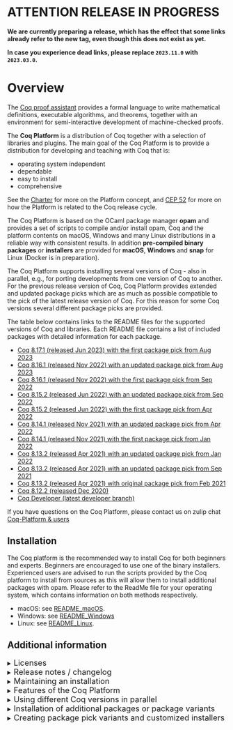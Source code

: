 # ATTENTION RELEASE IN PROGRESS

**We are currently preparing a release, which has the effect that some links already refer to the new tag, even though this does not exist as yet.**

**In case you experience dead links, please replace `2023.11.0` with `2023.03.0`.**

# Overview

The [Coq proof assistant](https://coq.inria.fr) provides a formal language
to write mathematical definitions, executable algorithms, and theorems, together
with an environment for semi-interactive development of machine-checked proofs.

The **Coq Platform** is a distribution of Coq together with a selection of
libraries and plugins. The main goal of the Coq Platform is to provide a
distribution for developing and teaching with Coq that is:

- operating system independent
- dependable
- easy to install
- comprehensive

See the [Charter](charter.md) for more on the Platform concept, and
[CEP 52](https://github.com/coq/ceps/blob/master/text/052-platform-release-cycle.md)
for more on how the Platform is related to the Coq release cycle.

The Coq Platform is based on the OCaml package manager **opam** and provides a set
of scripts to compile and/or install opam, Coq and the platform contents on macOS,
Windows and many Linux distributions in a reliable way with consistent results.
In addition **pre-compiled binary packages** or **installers** are provided for **macOS**,
**Windows** and **snap** for Linux (Docker is in preparation).

The Coq Platform supports installing several versions of Coq - also in parallel,
e.g., for porting developments from one version of Coq to another. For the
previous release version of Coq, Coq Platform provides extended and updated
package picks which are as much as possible compatible to the pick of the latest
release version of Coq. For this reason for some Coq versions several different
package picks are provided.

The table below contains links to the README files for the supported versions
of Coq and libraries. Each README file contains a list of included packages with
detailed information for each package.

- [Coq 8.17.1 (released Jun 2023) with the first package pick from Aug 2023](doc/README~8.17~2023.08.md)
- [Coq 8.16.1 (released Nov 2022) with an updated package pick from Aug 2023](doc/README~8.16~2023.08.md)
- [Coq 8.16.1 (released Nov 2022) with the first package pick from Sep 2022](doc/README~8.16~2022.09.md)
- [Coq 8.15.2 (released Jun 2022) with an updated package pick from Sep 2022](doc/README~8.15~2022.09.md)
- [Coq 8.15.2 (released Jun 2022) with the first package pick from Apr 2022](doc/README~8.15~2022.04.md)
- [Coq 8.14.1 (released Nov 2021) with an updated package pick from Apr 2022](doc/README~8.14~2022.04.md)
- [Coq 8.14.1 (released Nov 2021) with the first package pick from Jan 2022](doc/README~8.14~2022.01.md)
- [Coq 8.13.2 (released Apr 2021) with an updated package pick from Jan 2022](doc/README~8.13~2022.01.md)
- [Coq 8.13.2 (released Apr 2021) with an updated package pick from Sep 2021](doc/README~8.13~2021.09.md)
- [Coq 8.13.2 (released Apr 2021) with original package pick from Feb 2021](doc/README~8.13~2021.02.md)
- [Coq 8.12.2 (released Dec 2020)](doc/README~8.12.md)
- [Coq Developer (latest developer branch)](doc/README~dev.md)

If you have questions on the Coq Platform, please contact us on zulip chat [Coq-Platform & users](https://coq.zulipchat.com/#narrow/stream/250632-Coq-Platform.20devs.20.26.20users)

## Installation

The Coq platform is the recommended way to install Coq for both beginners and experts.
Beginners are encouraged to use one of the binary installers. Experienced users are advised to run the scripts provided by the Coq platform to install from sources as this will allow them to install additional packages with opam.
Please refer to the ReadMe file for your operating system, which contains information on both methods respectively.

- macOS: see [README_macOS](doc/README_macOS.md).
- Windows: see [README_Windows](doc/README_Windows.md)
- Linux: see [README_Linux](doc/README_Linux.md).

## Additional information

<details><summary><font size="+1">Licenses</font></summary>

The Coq Platform setup scripts and the selection of package recipes and patches are licensed Creative Commons CC0.
This license does **not** apply to the packages installed by the Coq Platform.
The README files linked above provide license information for each package.
This information is also available as .CSV files here [doc](doc).
Please note that the license information is obtained from opam.
The Coq Platform team does no double check this information.

</details>

<details><summary><font size="+1">Release notes / changelog</font></summary>

## Changes in 2023.11.0

- When using the build from sources script on Windows the root folders changed to shorten the path length (e.g. coq-serapi had build issues cause by long path names)
  - the opam path is now `<cygroot>/opam`  instead of `<cygroot>/home/<user>/.opam`
  - the platform path is now `<cygroot>/platform`  instead of `<cygroot>/home/<user>/platform`
  - the (longest) recommended cygwin root path is now `C:\bin\cygwin_coq_platform` or `C:\bin\cygw32_coq_platform`
- Added new pick 8.18~2023.11 8.18~mc2
- coq-ott has been added back on Windows
- coq-fiat-crypto has been removed on Windows, since version 0.0.20 results in stack overflows - there is no good work around for this - we recommend to use the prior pick 8.16~2022.09

## Changes in 2023.03.0

- Added new picks 8.17~2023.08 and 8.16~2023.08
- coq-ott has been removed on Windows, since version 0.33 has issues there - if you need coq-ott we recommend to install version 0.32 via opam on Windows
- coq-fiat-crypto has been removed on Windows, since version 0.0.20 results in a stack overflows - there is no good work around for this - we recommend to use the previous pick 8.16~2022.09 

Please see the [Pick Readme](doc/README~8.17~2023.08.md) for details on the package list.

## Changes in 2022.09.1

- Changed picks 8.16~2022.09 and 8.15~2022.09 from beta to release
- Updated pick 8.16~2022.09 to Coq version 8.16.1
  - Coq and CoqIDE 8.16.1 contain various substantial fixes over 8.16.0

Please see the [Pick Readme](doc/README~8.16~2022.09.md) for details on the final package list.

## Changes in 2022.09.0

- added a "coq-shell" on macOS, Windows and Snap installers
  - the coq-shell starts a shell or CMD window with environment set to use the installed Coq
  - on macOS, the DMG installer contains a `coq-shell.command` file one can copy e.g. to the desktop - see [macOS](doc/README_macOS.md) for details
  - on Windows a `coq-shell.bat` file is installed and added to the start menu - see [Windows](doc/README_Windows.md)
  - on Linux/Snap there are two methods to start a Coq shell - see [Linux](doc/README_Linux.md)
- added a `coq-env.sh` file on macOS and Linux/Snap to be used with `eval` - see [macOS](doc/README_macOS.md) and [Linux](doc/README_Linux.md) for details
- on macOS the installer should now work for macOS down to version 10.13 - this is not much tested, though - bug reports are welcome
- many small usability improvements and bug fixes
- beta package pick for Coq 8.16.0 with many package version updates and these additions:
  - added `coq-itauto.8.16.0` to the "full" level
  - moved `coq-mathcomp-algebra-tactics` from "extended" to "full" level after update to `1.0.0`
  - added `coq-mathcomp-word.1.1` to the "full" level
  - added `coq-metacoq.1.1+8.16` to the "extended" level
  - added `coq-fiat-crypto.0.0.15` to the "extended" level
  - added `coq-bedrock2.0.0.3` to the "extended" level
  - added `coq-bedrock2-compiler.0.0.3` to the "extended" level
  - added `coq-rupicola.0.0.5` to the "extended" level
  - added `coq-coqutil.0.0.2` to the "extended" level
  - added `coq-rewriter.0.0.6` to the "extended" level
  - added `coq-riscv.0.0.2` to the "extended" level
  - removed the Flocq3 based packages

Please see the [Pick Readme](doc/README~8.16~2022.09~beta1.md) for details on new and updated packages.

**Note on `coq-quickchick`**: QuickChick requires an OCaml compiler to run. The binary installers for Coq Platform do not
provide OCaml, so QuickChick does not work with the binary installers for macOS, Windows and Snap.
It is recommended to use the "compile from sources" method if you want to use QuickChick.
An alternative method is to install OCaml by other means and have it in the PATH, but this method is not supported by the Coq Platform team.
We plan to add an OCaml compiler to the binary installers in the next release.

**Note on `coq-serapi`**: Installed versions (not compiled from sources versions) of serapi tools might require a `--coqlib=$(coqc -where)` or equivalent option to run.

## Changes in 2022.04.0 / 2022.04.1

- release package pick for Coq 8.15.2 with many package version updates
- a package pick for Coq 8.14.1, which is as much as possible compatible with the 8.15.2 pick
- re-enabled QuickChick on Windows (please see notes below)
- added `coq-ott` and `ott` to the "full" level
- added `coq-relation-algebra` to the "full" level
- added `coq-mathcomp-algebra-tactics` to the "extended" level
- added `coq-extructures` to the "extended" level
- many small usability improvements and fixes

Please see the [Pick Readme](doc/README~8.15~2022.04.md) for details on new and updated packages.

**Note on macOS**: CoqIDE was previously wrapped in a shell script to set the environment, which had the effect that
it could not access the `documents` folder. This script has been replaced with a simple C program, so this should work now.

**Note on `coq-flocq`**: there is a new version 4.0 for `coq-flocq` which is **not compatible** with the previous 3.X versions.
Since some packages are not yet compatible with Flocq 4.0, notably `coq-compcert`, the 2022.04 picks contain both,
`coq-flocq.4.0.0` and `coq-flocq.3.4.3`. Since one cannot install two version of one package, a new package called `coq-flocq3`
has been added which uses `Flocq3` rather than `Flocq` as logical path. This way Flocq 3.X can be selected by using `Flocq3`
in the `Require` commands and Flocq 4.X can be selected by using `Flocq` in the `Require` commands.
The package `coq-compcert` has been patched to require `Flocq3`.
For convenience the proof automation packages used for float proofs, `coq-gappa` and `coq-interval` are also available in
a Flocq 3.X and Flocq 4.X variant. The Flocq 4.X variants have the usual logical path, the 3.X variants use the logical paths
`IntervalFlocq3` and `GappaFlocq3`.

**Note on `coq-quickchick`**: QuickChick requires an OCaml compiler to run. The binary installers for Coq Platform do not
provide OCaml, so QuickChick does not work with the binary installers for macOS, Windows and Snap.
It is recommended to use the "compile from sources" method if you want to use QuickChick.
An alternative method is to install OCaml by other means and have it in the PATH, but this method is not supported by the Coq Platform team.
We plan to add an OCaml compiler to the binary installers in the next release.

## Changes in 2022.01.0

- release package pick for Coq 8.14.0 + updated mostly compatible package pick for Coq 8.13.2
- beta package pick for Coq 8.15.0
- added `coq-hammer` (not on Windows) including the provers `z3` and `eprover`
- added prime number certificate generator `coq-coqprime-generator` including `gmp-ecm`
- disabled QuickChick on Windows (it did not really work on Windows - we try to make it work in the next release)

## Changes in 2021.09.0

- support for multiple versions of Coq (currently 8.12.2, 8.13.2, 8.14+rc1, dev)
- parallel installation of several versions of Coq is possible - each version creates a separate opam switch
- new substantially extended package pick for Coq 8.13.2 (the original pick from 2021.02 is also available)
- new beta pick for Coq 8.14+rc1 - as close as possible to the updated pick for Coq 8.13.2

## Changes in 2021.02.2

- support for opam 2.1.0 (which integrates the opam system dependency manager *depext* - this needed a few adjustments)
- fix issues with Cygwin binutils
- various minor fixes for the snap package (support gappa, clightgen, ...)
- various minor fixes to the Windows installer (add icon for CoqIDE, ...)
- minor cleanup and improvements of the Coq Platform scripts
- the versions of provided Coq packages are identical to 2021.09.0

## Changes in 2021.02.1

- added DMG package / installer for macOS
- Coq and CoqIDE update to version 8.13.2 (bugfix release)
- VST updated to version 2.7.1 (bugfix release)
- new package `coq-hott` *The Homotopy Type Theory library*

</details>

<details><summary><font size="+1">Maintaining an installation</font></summary>

It is **not** recommended to `opam upgrade` a Coq Platform opam switch, although this is possible.
The Coq Platform script does not pin any packages - not even Coq.
It just requests to install a specific version, so `opam upgrade` might change a lot of packages
and you end up with something which is no longer an "official" Coq Platform.

Instead it is recommended to wait for the next release of Coq Platform and install it, which will create a new opam switch -
or if you use a binary installer on macOS or Windows, you can choose a different installation folder.
This also has the advantage that you still have the Coq Platform version you have been working with so far available,
which is useful in case you need to port some proofs from the older to the new version - which might happen.
You can remove the opam switch or uninstall an installed Coq Platform as soon as you no longer need it.

In general the Coq Platform team recommends to use the concept of opam switches generously.
If you want to do experiments, create a new switch following the instructions for creating Coq Platform package pick variants below.
You can easily switch between opam switches and do tests.
Also if you follow the package pick variants approach, you can easily share your setup with other people just by sharing the Coq Platform package pick file you created.
A Coq Platform switch requires between 1 and 3 GByte of disk space.
The current Coq 8.13.2 distribution requires 2.3 GByte on macOS.

</details>

<details><summary><font size="+1">Features of the Coq Platform</font></summary>

- fully opam based, also on Windows
- single script call to install system dependencies, opam (if not there), a fresh opam switch and the Coq Platform
- interactive (well, script based) guidance of the user through the few parameters
- one unified setup script for Windows, macOS and Linux with few operating system dependent sections only
- for Windows there is an additional wrapper batch script to setup Cygwin as build and working environment
- for Windows there is in addition a classic Windows installer mostly intended for quick installation by beginners
- for macOS a signed (but currently not yet notarized) DMG package is provided, also mostly intended for beginners
- for Linux snap packages are provided via the Snap Store
- it is easy to build variants of the provided installers with modified content
- it is supported to install several versions of Coq in parallel - each will create a separate opam switch - this is intended e.g. for porting Coq developments from older versions of Coq
- system prerequisites are installed using opam depext in a system independent manner
- the script should be fairly robust and safe - it will immediately abort on all errors not explicitly handled
- the script can be restarted if it fails - e.g because of internet or memory issues - it will not redo things it already did

</details>

<details><summary><font size="+1">Using different Coq versions in parallel</font></summary>

Especially for porting projects from an older to a newer version of Coq, Coq Platform supports to install several Coq versions in parallel.
You can also use a Coq version from a previous version of Coq Platform in parallel with a Coq version from a newer version of Coq Platform.
Each Coq version you install via the Coq Platform scripts will create a separate opam switch.

You can list the available switches with:
```
~$ opam switch
#   switch                     compiler                                              description
    CP.2023.11.0~8.12          ocaml-base-compiler.4.10.2                            Coq 8.12.2 (released Dec 2020) with the first package pick from Dec 2020
    CP.2023.11.0~8.13~2021.02  ocaml-base-compiler.4.10.2                            Coq 8.13.2 (released Apr 2021) with the first package pick from Feb 2021
    CP.2023.11.0~8.13~2021.09  ocaml-base-compiler.4.10.2                            Coq 8.13.2 (released Apr 2021) with an extended package pick from Sep 2021
    CP.2023.11.0~8.13~2022.01  ocaml-base-compiler.4.10.2                            Coq 8.13.2 (released Apr 2021) with an updated package pick from Jan 2022
    CP.2023.11.0~8.14~2022.01  ocaml-option-flambda.1,ocaml-variants.4.12.1+options  Coq 8.14.1 (released Nov 2021) with the first package pick from Jan 2022
    CP.2023.11.0~8.14~2022.04  ocaml-option-flambda.1,ocaml-variants.4.12.1+options  Coq 8.14.1 (released Nov 2021) with an updated package pick from Apr 2022
    CP.2023.11.0~8.15~2022.04  ocaml-option-flambda.1,ocaml-variants.4.13.1+options  Coq 8.15.2 (released Jun 2022) with the first package pick from Apr 2022
    CP.2023.11.0~8.16~2022.09  ocaml-option-flambda.1,ocaml-variants.4.13.1+options  Coq 8.16.1 (released Nov 2022) with the first package pick from Sep 2022
->  CP.2023.11.0~8.17~2023.08  ocaml-option-flambda.1,ocaml-variants.4.14.1+options  Coq 8.17.1 (released Jun 2023) with the first package pick from Aug 2023
    CP.2023.11.0~dev           ocaml-option-flambda.1,ocaml-variants.4.12.1+options  Coq dev (latest master of all packages)
```

You can select the opam switch for **all shells** with e.g.:
```
~$ opam switch CP.2023.11.0~8.18~2023.11
```

You can select the opam switch for **just the current shell** with e.g.:
```
eval $(opam config env --set-switch --switch CP.2023.11.0~8.18~2023.11)
```

So you can easily open two separate shell windows, select different opam switches and start e.g. two CoqIDE instances to step through the same file with two different versions of Coq.

</details>

<details><summary><font size="+1">Installation of additional packages or package variants</font></summary>

## CompCert and VST variants

For some packages, notably CompCert and VST (the Princeton tool-chain for verification of C code), exist various variants.

By default the 64 bit variant of CompCert and the 64 bit variant of VST are installed.

You can install the 32 bit variants in addition any time later by issuing `opam install` commands, e.g.
```
opam install coq-compcert-32.3.9
opam install coq-vst-32.2.8
```
Please note that since both variants can be installed in parallel, only one, the 64 bit variant, is immediately available to Coq
without -Q and -R options.
If you want to work with the 32 bit variants, please use these options in your Coq project:
```
-Q $(coqc -where)/../coq-variant/compcert32/compcert compcert
-Q $(coqc -where)/../coq-variant/VST32/VST VST
```

**Important note:** CompCert is **not** free / open source software, but may be used for research and evaluation purposes.
Please clarify the license at [CompCert License](https://github.com/AbsInt/CompCert/blob/master/LICENSE).

## Installation of additional packages

- On Windows open a shell with `C:\<your_coq_platform_cygwin_path>\cygwin.bat`.
- On Linux or macOS open a shell in the usual way.
- Run the command `opam switch` which will show the list of available switches:
    ```
    ~$ opam switch
    #   switch                                 compiler                                              description
#   switch                     compiler                                              description
    CP.2023.11.0~8.12          ocaml-base-compiler.4.10.2                            Coq 8.12.2 (released Dec 2020) with the first package pick from Dec 2020
    CP.2023.11.0~8.13~2021.02  ocaml-base-compiler.4.10.2                            Coq 8.13.2 (released Apr 2021) with the first package pick from Feb 2021
    CP.2023.11.0~8.13~2021.09  ocaml-base-compiler.4.10.2                            Coq 8.13.2 (released Apr 2021) with an extended package pick from Sep 2021
    CP.2023.11.0~8.13~2022.01  ocaml-base-compiler.4.10.2                            Coq 8.13.2 (released Apr 2021) with an updated package pick from Jan 2022
    CP.2023.11.0~8.14~2022.01  ocaml-option-flambda.1,ocaml-variants.4.12.1+options  Coq 8.14.1 (released Nov 2021) with the first package pick from Jan 2022
    CP.2023.11.0~8.14~2022.04  ocaml-option-flambda.1,ocaml-variants.4.12.1+options  Coq 8.14.1 (released Nov 2021) with an updated package pick from Apr 2022
    CP.2023.11.0~8.15~2022.04  ocaml-option-flambda.1,ocaml-variants.4.13.1+options  Coq 8.15.2 (released Jun 2022) with the first package pick from Apr 2022
    CP.2023.11.0~8.16~2022.09  ocaml-option-flambda.1,ocaml-variants.4.13.1+options  Coq 8.16.1 (released Nov 2022) with the first package pick from Sep 2022
->  CP.2023.11.0~8.17~2023.08  ocaml-option-flambda.1,ocaml-variants.4.14.1+options  Coq 8.17.1 (released Jun 2023) with the first package pick from Aug 2023
    CP.2023.11.0~dev           ocaml-option-flambda.1,ocaml-variants.4.12.1+options  Coq dev (latest master of all packages)
    ```
- Choose the switch you want to change with this command (example):
    ```
    opam switch CP.2023.11.0~8.18~2023.11
    eval $(opam env)
    ```
- You can find packages with `opam list --all | grep "some keyword"`.
- You can show the description and further details on a package with `opam show "package"`.
- Install additional packages with `opam install "package"`.
- You can find some additional information on managing Coq installation with opam at [Install Coq with opam](https://coq.inria.fr/opam-using.html).

</details>

<details><summary><font size="+1">Creating package pick variants and customized installers</font></summary>

It is an intended use case of the Coq Platform to create custom variants, e.g.
for projects or lectures, by creating additional files in the [package_picks](package_picks)
folder.

For details, especially on creating custom installers for macOS, Linux/Snap and Windows see [Customized Installers](doc/FAQ-customized-installers.md).
